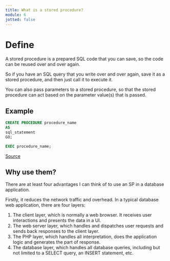 ```yaml
---
title: What is a stored procedure?
module: 6
jotted: false
---
```


# Define

A stored procedure is a prepared SQL code that you can save, so the code can be reused over and over again.

So if you have an SQL query that you write over and over again, save it as a stored procedure, and then just call it to execute it.

You can also pass parameters to a stored procedure, so that the stored procedure can act based on the parameter value(s) that is passed.

## Example

```sql
CREATE PROCEDURE procedure_name
AS
sql_statement
GO;

EXEC procedure_name;
```

<a href="https://www.w3schools.com/sql/sql_stored_procedures.asp" target="_new">Source</a>

## Why use them?

There are at least four advantages I can think of to use an SP in a database application.

Firstly, it reduces the network traffic and overhead. In a typical database web application, there are four layers:

1. The client layer, which is normally a web browser. It receives user interactions and presents the data in a UI.
2. The web server layer, which handles and dispatches user requests and sends back responses to the client layer.
3. The PHP layer, which handles all interpretation, does the application logic and generates the part of response.
4. The database layer, which handles all database queries, including but not limited to a SELECT query, an INSERT statement, etc.